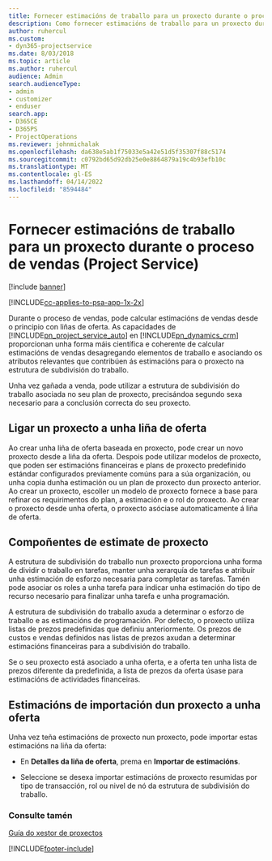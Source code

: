 ```yaml
---
title: Fornecer estimacións de traballo para un proxecto durante o proceso de vendas
description: Como fornecer estimacións de traballo para un proxecto durante o proceso de vendas en Project Service
author: ruhercul
ms.custom:
- dyn365-projectservice
ms.date: 8/03/2018
ms.topic: article
ms.author: ruhercul
audience: Admin
search.audienceType:
- admin
- customizer
- enduser
search.app:
- D365CE
- D365PS
- ProjectOperations
ms.reviewer: johnmichalak
ms.openlocfilehash: da638e5ab1f75033e5a42e51d5f35307f88c5174
ms.sourcegitcommit: c0792bd65d92db25e0e8864879a19c4b93efb10c
ms.translationtype: MT
ms.contentlocale: gl-ES
ms.lasthandoff: 04/14/2022
ms.locfileid: "8594484"
---
```

# <a name="provide-work-estimates-for-a-project-during-the-sales-process-project-service"></a>Fornecer estimacións de traballo para un proxecto durante o proceso de vendas (Project Service)

[!include [banner](../includes/psa-now-project-operations.md)]

[!INCLUDE[cc-applies-to-psa-app-1x-2x](../includes/cc-applies-to-psa-app-1x-2x.md)]

Durante o proceso de vendas, pode calcular estimacións de vendas desde o principio con liñas de oferta. As capacidades de [!INCLUDE[pn_project_service_auto](../includes/pn-project-service-auto.md)] en [!INCLUDE[pn_dynamics_crm](../includes/pn-dynamics-crm.md)] proporcionan unha forma máis científica e coherente de calcular estimacións de vendas desagregando elementos de traballo e asociando os atributos relevantes que contribúen ás estimacións para o proxecto na estrutura de subdivisión do traballo.  
  
 Unha vez gañada a venda, pode utilizar a estrutura de subdivisión do traballo asociada no seu plan de proxecto, precisándoa segundo sexa necesario para a conclusión correcta do seu proxecto.  
  
## <a name="link-a-project-to-a-quote-line"></a>Ligar un proxecto a unha liña de oferta  
 Ao crear unha liña de oferta baseada en proxecto, pode crear un novo proxecto desde a liña da oferta. Despois pode utilizar modelos de proxecto, que poden ser estimacións financeiras e plans de proxecto predefinido estándar configurados previamente comúns para a súa organización, ou unha copia dunha estimación ou un plan de proxecto dun proxecto anterior. Ao crear un proxecto, escoller un modelo de proxecto fornece a base para refinar os requirimentos do plan, a estimación e o rol do proxecto. Ao crear o proxecto desde unha oferta, o proxecto asóciase automaticamente á liña de oferta.  
  
## <a name="project-estimate-components"></a>Compoñentes de estimate de proxecto  
 A estrutura de subdivisión do traballo nun proxecto proporciona unha forma de dividir o traballo en tarefas, manter unha xerarquía de tarefas e atribuír unha estimación de esforzo necesaria para completar as tarefas. Tamén pode asociar os roles a unha tarefa para indicar unha estimación do tipo de recurso necesario para finalizar unha tarefa e unha programación.  
  
 A estrutura de subdivisión do traballo axuda a determinar o esforzo de traballo e as estimacións de programación. Por defecto, o proxecto utiliza listas de prezos predefinidas que definiu anteriormente. Os prezos de custos e vendas definidos nas listas de prezos axudan a determinar estimacións financeiras para a subdivisión do traballo.  
  
 Se o seu proxecto está asociado a unha oferta, e a oferta ten unha lista de prezos diferente da predefinida, a lista de prezos da oferta úsase para estimacións de actividades financeiras.  
  
## <a name="import-estimates-from-a-project-into-a-quote"></a>Estimacións de importación dun proxecto a unha oferta  
 Unha vez teña estimacións de proxecto nun proxecto, pode importar estas estimacións na liña da oferta:  
  
-   En **Detalles da liña de oferta**, prema en **Importar de estimacións**. 

-   Seleccione se desexa importar estimacións de proxecto resumidas por tipo de transacción, rol ou nivel de nó da estrutura de subdivisión do traballo.  
  
### <a name="see-also"></a>Consulte tamén  
 [Guía do xestor de proxectos](../psa/project-manager-guide.md)


[!INCLUDE[footer-include](../includes/footer-banner.md)]
